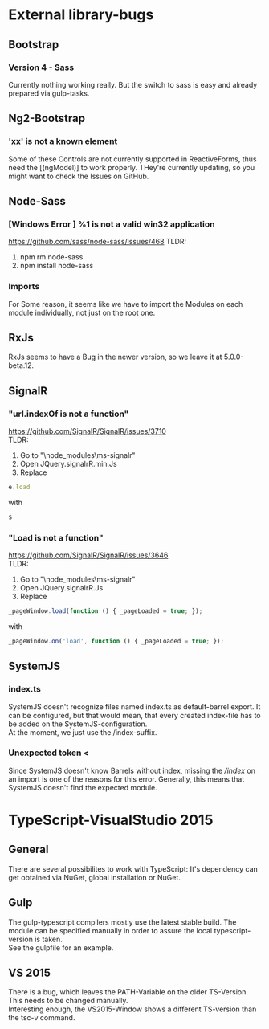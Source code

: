 # External library-bugs
## Bootstrap
### Version 4 - Sass
Currently nothing working really. But the switch to sass is easy and already prepared via gulp-tasks.

## Ng2-Bootstrap
### 'xx' is not a known element
Some of these Controls are not currently supported in ReactiveForms, thus need the [(ngModel)] to work properly.
THey're currently updating, so you might want to check the Issues on GitHub.

## Node-Sass
### [Windows Error ] %1 is not a valid win32 application
https://github.com/sass/node-sass/issues/468
TLDR:
1. npm rm node-sass
2. npm install node-sass


### Imports
For Some reason, it seems like we have to import the Modules on each module individually, not just on the root one.

## RxJs
RxJs seems to have a Bug in the newer version, so we leave it at 5.0.0-beta.12.

## SignalR
### "url.indexOf is not a function"
https://github.com/SignalR/SignalR/issues/3710 <br />
TLDR: <br />
1. Go to "\node_modules\ms-signalr" <br />
2. Open JQuery.signalrR.min.Js<br />
3. Replace
```javascript
e.load
```
with
```javascript
$
```

### "Load is not a function"
https://github.com/SignalR/SignalR/issues/3646 <br />
TLDR: <br />
1. Go to "\node_modules\ms-signalr" <br />
2. Open JQuery.signalrR.Js<br />
3. Replace 
```javascript
_pageWindow.load(function () { _pageLoaded = true; });
```
with 
```javascript
_pageWindow.on('load', function () { _pageLoaded = true; });
```
## SystemJS
### index.ts
SystemJS doesn't recognize files named index.ts as default-barrel export. It can be configured, but that would mean, that every created index-file has to be added on the SystemJS-configuration. <br />
At the moment, we just use the /index-suffix.

### Unexpected token <
Since SystemJS doesn't know Barrels without index, missing the */index* on an import is one of the reasons for this error.
Generally, this means that SystemJS doesn't find the expected module.


# TypeScript-VisualStudio 2015
## General
There are several possibilites to work with TypeScript: It's dependency can get obtained via NuGet, global installation or NuGet.

## Gulp
The gulp-typescript compilers mostly use the latest stable build. The module can be specified manually in order to assure the local typescript-version is taken. <br />
See the gulpfile for an example.

## VS 2015
There is a bug, which leaves the PATH-Variable on the older TS-Version. This needs to be changed manually. <br />
Interesting enough, the VS2015-Window shows a different TS-version than the tsc-v command.
